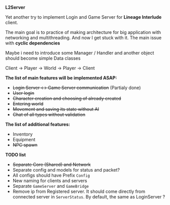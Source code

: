 **L2Server**

Yet another try to implement Login and Game Server for **Lineage Interlude** client.  

The main goal is to practice of making architecture for big application with networking and multithreading.
And now I get stuck with it. The main issue with **cyclic dependencies**

Maybe i need to introduce some Manager / Handler and another object should become simple Data classes

Client -> Player -> World -> Player -> Client

**The list of main features will be implemented ASAP:**
- ~~Login Server <-> Game Server communication~~ (Partialy done)
- ~~User login~~
- ~~Character creation and choosing of already created~~
- ~~Entering world~~
- ~~Movement and saving its state without AI~~
- ~~Chat of all types without validation~~


**The list of additional features:**
- Inventory
- Equipment
- ~~NPC spawn~~

**TODO list**
- ~~Separate Core (Shared) and Network~~
- Separate config and models for status and packet?
- All configs should have Prefix `Config`
- New naming for clients and servers
- Separate `GameServer` and `GameBridge`
- Remove ip from Registered server. It should come directly from connected server in `ServerStatus`. By default, the same as LoginServer ?

